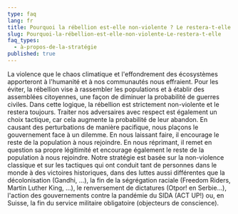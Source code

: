 ```yaml
---
type: faq
lang: fr
title: Pourquoi la rébellion est-elle non-violente ? Le restera-t-elle ?
slug: Pourquoi-la-rébellion-est-elle-non-violente-Le-restera-t-elle
faq_types:
  - à-propos-de-la-stratégie
published: true
---
```

La violence que le chaos climatique et l'effondrement des écosystèmes apporteront à l'humanité et à nos communautés nous effraient. Pour les éviter, la rébellion vise à rassembler les populations et à établir des assemblées citoyennes, une façon de diminuer la probabilité de guerres civiles. Dans cette logique, la rébellion est strictement non-violente et le restera toujours. Traiter nos adversaires avec respect est également un choix tactique, car cela augmente la probabilité de leur abandon. En causant des perturbations de manière pacifique, nous plaçons le gouvernement face à un dilemme. En nous laissant faire, il encourage le reste de la population à nous rejoindre. En nous réprimant, il remet en question sa propre légitimité et encourage également le reste de la population à nous rejoindre. Notre stratégie est basée sur la non-violence classique et sur les tactiques qui ont conduit tant de personnes dans le monde à des victoires historiques, dans des luttes aussi différentes que la décolonisation (Gandhi, ...), la fin de la ségrégation raciale (Freedom Riders, Martin Luther King, ...), le renversement de dictatures (Otpor! en Serbie...), l'action des gouvernements contre la pandémie du SIDA (ACT UP!) ou, en Suisse, la fin du service militaire obligatoire (objecteurs de conscience).